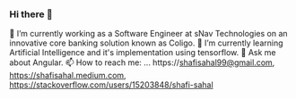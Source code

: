 ### Hi there 👋
🔭 I’m currently working as a Software Engineer at sNav Technologies on an innovative core banking solution known as Coligo.
🌱 I’m currently learning Artificial Intelligence and it's implementation using tensorflow.
💬 Ask me about Angular.
📫 How to reach me: ... https://shafisahal99@gmail.com, https://shafisahal.medium.com, https://stackoverflow.com/users/15203848/shafi-sahal

<!--
**shafi-sahal/shafi-sahal** is a ✨ _special_ ✨ repository because its `README.md` (this file) appears on your GitHub profile.

Here are some ideas to get you started:

- 🔭 I’m currently working on ...
- 🌱 I’m currently learning ...
- 👯 I’m looking to collaborate on ...
- 🤔 I’m looking for help with ...
- 💬 Ask me about ...
- 📫 How to reach me: ...
- 😄 Pronouns: ...
- ⚡ Fun fact: ...
-->
